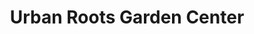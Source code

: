 ---
title: "Urban Roots Garden Center"
url: /new-orleans/urban-roots-garden-center/
shop: garden centre
---